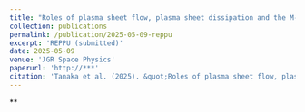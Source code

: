 ```yaml
---
title: "Roles of plasma sheet flow, plasma sheet dissipation and the M-I coupling in reproducing the substorm with the global simulation"
collection: publications
permalink: /publication/2025-05-09-reppu
excerpt: 'REPPU (submitted)'
date: 2025-05-09
venue: 'JGR Space Physics'
paperurl: 'http://***'
citation: 'Tanaka et al. (2025). &quot;Roles of plasma sheet flow, plasma sheet dissipation and the M-I coupling in reproducing the substorm with the global simulation&quot; <i>JGR Space Physics</i>. submitted, *'
---
```


**
